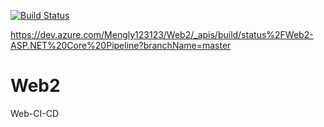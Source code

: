 [![Build Status](https://dev.azure.com/Mengly123123/Web2/_apis/build/status%2FWeb2-ASP.NET%20Core%20Pipeline?branchName=master)](https://dev.azure.com/Mengly123123/Web2/_build/latest?definitionId=2&branchName=master)

https://dev.azure.com/Mengly123123/Web2/_apis/build/status%2FWeb2-ASP.NET%20Core%20Pipeline?branchName=master
# Web2
Web-CI-CD
